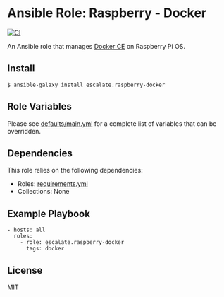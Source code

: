 # Ansible Role: Raspberry - Docker

[![CI](https://github.com/escalate/ansible-raspberry-docker/workflows/CI/badge.svg?event=push)](https://github.com/escalate/ansible-raspberry-docker/actions?query=workflow%3ACI)

An Ansible role that manages [Docker CE](https://www.docker.com) on Raspberry Pi OS.

## Install

```
$ ansible-galaxy install escalate.raspberry-docker
```

## Role Variables

Please see [defaults/main.yml](https://github.com/escalate/ansible-raspberry-docker/blob/master/defaults/main.yml) for a complete list of variables that can be overridden.

## Dependencies

This role relies on the following dependencies:

* Roles: [requirements.yml](https://github.com/escalate/ansible-raspberry-docker/blob/master/requirements.yml)
* Collections: None

## Example Playbook

```
- hosts: all
  roles:
    - role: escalate.raspberry-docker
      tags: docker
```

## License

MIT
